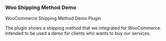 ### Woo Shipping Method Demo

WooCommerce Shipping Method Demo Plugin

The plugin shows a shipping method that we integrated for WooCommerce. Intended to be used a demo for clients who wants to buy our services. 


